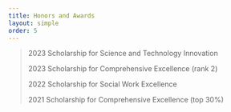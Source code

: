 ```yaml
---
title: Honors and Awards
layout: simple
order: 5
---
```


> 2023    Scholarship for Science and Technology Innovation
> 
> 2023		Scholarship for Comprehensive Excellence (rank 2)
> 
> 2022		Scholarship for Social Work Excellence
> 
> 2021		Scholarship for Comprehensive Excellence (top 30%)     
